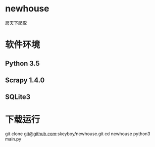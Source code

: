 # newhouse
房天下爬取
# 软件环境

## Python 3.5
## Scrapy 1.4.0 
## SQLite3
# 下载运行
git clone git@github.com:skeyboy/newhouse.git
cd newhouse
python3 main.py
